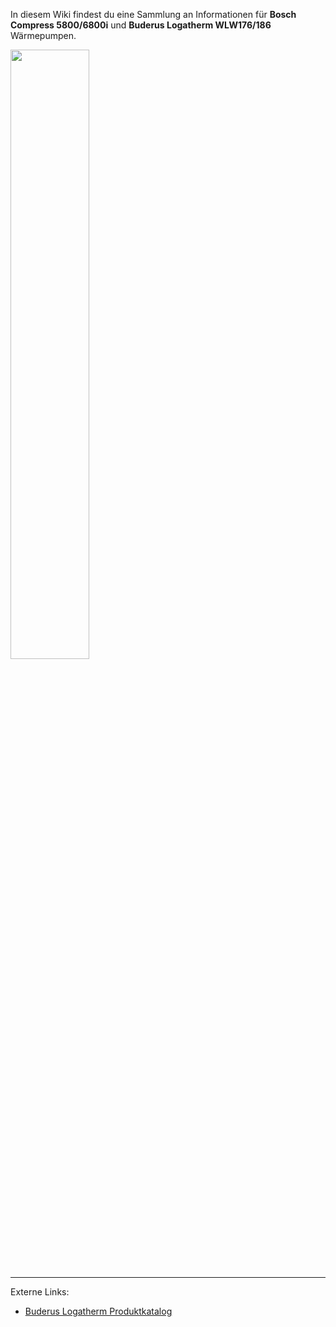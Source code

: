 In diesem Wiki findest du eine Sammlung an Informationen für **Bosch Compress 5800/6800i** und **Buderus Logatherm WLW176/186** Wärmepumpen.

<img src="https://github.com/user-attachments/assets/d5a7d68c-668d-431b-9109-ee257f424799" width="50%"></img>

---

Externe Links:

- [Buderus Logatherm Produktkatalog](https://api-de.apps.de101pro.osh.epz001.public.bosch.cloud/buderus/productsde.buderus.com/broschueren/buderus-broschuere-logatherm-wlw176i-186i-ar-de-122023.pdf)
